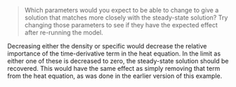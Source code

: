 > Which parameters would you expect to be able to change to give a solution that matches
> more closely with the steady-state solution? Try changing those parameters to see if they
> have the expected effect after re-running the model.

Decreasing either the density or specific would decrease the relative importance of the
time-derivative term in the heat equation. In the limit as either one of these is decreased
to zero, the steady-state solution should be recovered. This would have the same effect
as simply removing that term from the heat equation, as was done in the earlier version of this
example.
